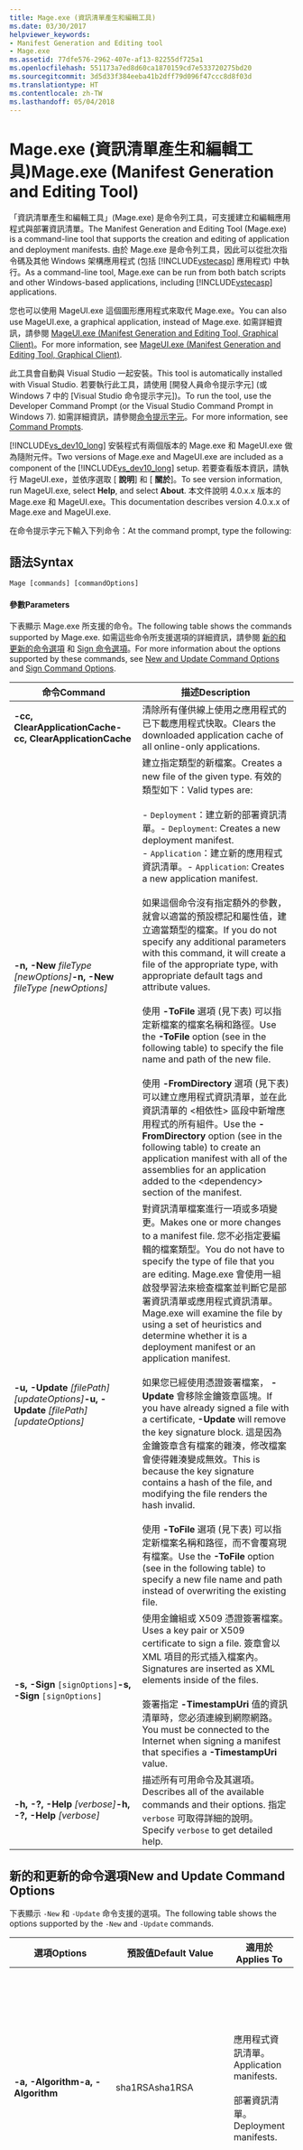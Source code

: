 ```yaml
---
title: Mage.exe (資訊清單產生和編輯工具)
ms.date: 03/30/2017
helpviewer_keywords:
- Manifest Generation and Editing tool
- Mage.exe
ms.assetid: 77dfe576-2962-407e-af13-82255df725a1
ms.openlocfilehash: 551173a7ed8d60ca1870159cd7e533720275bd20
ms.sourcegitcommit: 3d5d33f384eeba41b2dff79d096f47ccc8d8f03d
ms.translationtype: HT
ms.contentlocale: zh-TW
ms.lasthandoff: 05/04/2018
---
```

# <a name="mageexe-manifest-generation-and-editing-tool"></a><span data-ttu-id="fb9fd-102">Mage.exe (資訊清單產生和編輯工具)</span><span class="sxs-lookup"><span data-stu-id="fb9fd-102">Mage.exe (Manifest Generation and Editing Tool)</span></span>
<span data-ttu-id="fb9fd-103">「資訊清單產生和編輯工具」(Mage.exe) 是命令列工具，可支援建立和編輯應用程式與部署資訊清單。</span><span class="sxs-lookup"><span data-stu-id="fb9fd-103">The Manifest Generation and Editing Tool (Mage.exe) is a command-line tool that supports the creation and editing of application and deployment manifests.</span></span> <span data-ttu-id="fb9fd-104">由於 Mage.exe 是命令列工具，因此可以從批次指令碼及其他 Windows 架構應用程式 (包括 [!INCLUDE[vstecasp](../../../includes/vstecasp-md.md)] 應用程式) 中執行。</span><span class="sxs-lookup"><span data-stu-id="fb9fd-104">As a command-line tool, Mage.exe can be run from both batch scripts and other Windows-based applications, including [!INCLUDE[vstecasp](../../../includes/vstecasp-md.md)] applications.</span></span>  
  
 <span data-ttu-id="fb9fd-105">您也可以使用 MageUI.exe 這個圖形應用程式來取代 Mage.exe。</span><span class="sxs-lookup"><span data-stu-id="fb9fd-105">You can also use MageUI.exe, a graphical application, instead of Mage.exe.</span></span> <span data-ttu-id="fb9fd-106">如需詳細資訊，請參閱 [MageUI.exe (Manifest Generation and Editing Tool, Graphical Client)](../../../docs/framework/tools/mageui-exe-manifest-generation-and-editing-tool-graphical-client.md)。</span><span class="sxs-lookup"><span data-stu-id="fb9fd-106">For more information, see [MageUI.exe (Manifest Generation and Editing Tool, Graphical Client)](../../../docs/framework/tools/mageui-exe-manifest-generation-and-editing-tool-graphical-client.md).</span></span>  
  
 <span data-ttu-id="fb9fd-107">此工具會自動與 Visual Studio 一起安裝。</span><span class="sxs-lookup"><span data-stu-id="fb9fd-107">This tool is automatically installed with Visual Studio.</span></span> <span data-ttu-id="fb9fd-108">若要執行此工具，請使用 [開發人員命令提示字元] \(或 Windows 7 中的 [Visual Studio 命令提示字元])。</span><span class="sxs-lookup"><span data-stu-id="fb9fd-108">To run the tool, use the Developer Command Prompt (or the Visual Studio Command Prompt in Windows 7).</span></span> <span data-ttu-id="fb9fd-109">如需詳細資訊，請參閱[命令提示字元](../../../docs/framework/tools/developer-command-prompt-for-vs.md)。</span><span class="sxs-lookup"><span data-stu-id="fb9fd-109">For more information, see [Command Prompts](../../../docs/framework/tools/developer-command-prompt-for-vs.md).</span></span>  
  
 <span data-ttu-id="fb9fd-110">[!INCLUDE[vs_dev10_long](../../../includes/vs-dev10-long-md.md)] 安裝程式有兩個版本的 Mage.exe 和 MageUI.exe 做為隨附元件。</span><span class="sxs-lookup"><span data-stu-id="fb9fd-110">Two versions of Mage.exe and MageUI.exe are included as a component of the [!INCLUDE[vs_dev10_long](../../../includes/vs-dev10-long-md.md)] setup.</span></span> <span data-ttu-id="fb9fd-111">若要查看版本資訊，請執行 MageUI.exe，並依序選取 [ **說明**] 和 [ **關於**]。</span><span class="sxs-lookup"><span data-stu-id="fb9fd-111">To see version information, run MageUI.exe, select **Help**, and select **About**.</span></span> <span data-ttu-id="fb9fd-112">本文件說明 4.0.x.x 版本的 Mage.exe 和 MageUI.exe。</span><span class="sxs-lookup"><span data-stu-id="fb9fd-112">This documentation describes version 4.0.x.x of Mage.exe and MageUI.exe.</span></span>  
  
 <span data-ttu-id="fb9fd-113">在命令提示字元下輸入下列命令：</span><span class="sxs-lookup"><span data-stu-id="fb9fd-113">At the command prompt, type the following:</span></span>  
  
## <a name="syntax"></a><span data-ttu-id="fb9fd-114">語法</span><span class="sxs-lookup"><span data-stu-id="fb9fd-114">Syntax</span></span>  
  
```  
Mage [commands] [commandOptions]  
```  
  
#### <a name="parameters"></a><span data-ttu-id="fb9fd-115">參數</span><span class="sxs-lookup"><span data-stu-id="fb9fd-115">Parameters</span></span>  
 <span data-ttu-id="fb9fd-116">下表顯示 Mage.exe 所支援的命令。</span><span class="sxs-lookup"><span data-stu-id="fb9fd-116">The following table shows the commands supported by Mage.exe.</span></span> <span data-ttu-id="fb9fd-117">如需這些命令所支援選項的詳細資訊，請參閱 [新的和更新的命令選項](#NewUpdate) 和 [Sign 命令選項](#Sign)。</span><span class="sxs-lookup"><span data-stu-id="fb9fd-117">For more information about the options supported by these commands, see [New and Update Command Options](#NewUpdate) and [Sign Command Options](#Sign).</span></span>  
  
|<span data-ttu-id="fb9fd-118">命令</span><span class="sxs-lookup"><span data-stu-id="fb9fd-118">Command</span></span>|<span data-ttu-id="fb9fd-119">描述</span><span class="sxs-lookup"><span data-stu-id="fb9fd-119">Description</span></span>|  
|-------------|-----------------|  
|<span data-ttu-id="fb9fd-120">**-cc, ClearApplicationCache**</span><span class="sxs-lookup"><span data-stu-id="fb9fd-120">**-cc, ClearApplicationCache**</span></span>|<span data-ttu-id="fb9fd-121">清除所有僅供線上使用之應用程式的已下載應用程式快取。</span><span class="sxs-lookup"><span data-stu-id="fb9fd-121">Clears the downloaded application cache of all online-only applications.</span></span>|  
|<span data-ttu-id="fb9fd-122">**-n, -New** *fileType [newOptions]*</span><span class="sxs-lookup"><span data-stu-id="fb9fd-122">**-n, -New** *fileType [newOptions]*</span></span>|<span data-ttu-id="fb9fd-123">建立指定類型的新檔案。</span><span class="sxs-lookup"><span data-stu-id="fb9fd-123">Creates a new file of the given type.</span></span> <span data-ttu-id="fb9fd-124">有效的類型如下：</span><span class="sxs-lookup"><span data-stu-id="fb9fd-124">Valid types are:</span></span><br /><br /> <span data-ttu-id="fb9fd-125">-   `Deployment`：建立新的部署資訊清單。</span><span class="sxs-lookup"><span data-stu-id="fb9fd-125">-   `Deployment`: Creates a new deployment manifest.</span></span><br /><span data-ttu-id="fb9fd-126">-   `Application`：建立新的應用程式資訊清單。</span><span class="sxs-lookup"><span data-stu-id="fb9fd-126">-   `Application`: Creates a new application manifest.</span></span><br /><br /> <span data-ttu-id="fb9fd-127">如果這個命令沒有指定額外的參數，就會以適當的預設標記和屬性值，建立適當類型的檔案。</span><span class="sxs-lookup"><span data-stu-id="fb9fd-127">If you do not specify any additional parameters with this command, it will create a file of the appropriate type, with appropriate default tags and attribute values.</span></span><br /><br /> <span data-ttu-id="fb9fd-128">使用 **-ToFile** 選項 (見下表) 可以指定新檔案的檔案名稱和路徑。</span><span class="sxs-lookup"><span data-stu-id="fb9fd-128">Use the **-ToFile** option (see in the following table) to specify the file name and path of the new file.</span></span><br /><br /> <span data-ttu-id="fb9fd-129">使用 **-FromDirectory** 選項 (見下表) 可以建立應用程式資訊清單，並在此資訊清單的 \<相依性> 區段中新增應用程式的所有組件。</span><span class="sxs-lookup"><span data-stu-id="fb9fd-129">Use the **-FromDirectory** option (see in the following table) to create an application manifest with all of the assemblies for an application added to the \<dependency> section of the manifest.</span></span>|  
|<span data-ttu-id="fb9fd-130">**-u, -Update** *[filePath] [updateOptions]*</span><span class="sxs-lookup"><span data-stu-id="fb9fd-130">**-u, -Update** *[filePath] [updateOptions]*</span></span>|<span data-ttu-id="fb9fd-131">對資訊清單檔案進行一項或多項變更。</span><span class="sxs-lookup"><span data-stu-id="fb9fd-131">Makes one or more changes to a manifest file.</span></span> <span data-ttu-id="fb9fd-132">您不必指定要編輯的檔案類型。</span><span class="sxs-lookup"><span data-stu-id="fb9fd-132">You do not have to specify the type of file that you are editing.</span></span> <span data-ttu-id="fb9fd-133">Mage.exe 會使用一組啟發學習法來檢查檔案並判斷它是部署資訊清單或應用程式資訊清單。</span><span class="sxs-lookup"><span data-stu-id="fb9fd-133">Mage.exe will examine the file by using a set of heuristics and determine whether it is a deployment manifest or an application manifest.</span></span><br /><br /> <span data-ttu-id="fb9fd-134">如果您已經使用憑證簽署檔案， **-Update** 會移除金鑰簽章區塊。</span><span class="sxs-lookup"><span data-stu-id="fb9fd-134">If you have already signed a file with a certificate, **-Update** will remove the key signature block.</span></span> <span data-ttu-id="fb9fd-135">這是因為金鑰簽章含有檔案的雜湊，修改檔案會使得雜湊變成無效。</span><span class="sxs-lookup"><span data-stu-id="fb9fd-135">This is because the key signature contains a hash of the file, and modifying the file renders the hash invalid.</span></span><br /><br /> <span data-ttu-id="fb9fd-136">使用 **-ToFile** 選項 (見下表) 可以指定新檔案名稱和路徑，而不會覆寫現有檔案。</span><span class="sxs-lookup"><span data-stu-id="fb9fd-136">Use the **-ToFile** option (see in the following table) to specify a new file name and path instead of overwriting the existing file.</span></span>|  
|<span data-ttu-id="fb9fd-137">**-s, -Sign** `[signOptions]`</span><span class="sxs-lookup"><span data-stu-id="fb9fd-137">**-s, -Sign** `[signOptions]`</span></span>|<span data-ttu-id="fb9fd-138">使用金鑰組或 X509 憑證簽署檔案。</span><span class="sxs-lookup"><span data-stu-id="fb9fd-138">Uses a key pair or X509 certificate to sign a file.</span></span> <span data-ttu-id="fb9fd-139">簽章會以 XML 項目的形式插入檔案內。</span><span class="sxs-lookup"><span data-stu-id="fb9fd-139">Signatures are inserted as XML elements inside of the files.</span></span><br /><br /> <span data-ttu-id="fb9fd-140">簽署指定 **-TimestampUri** 值的資訊清單時，您必須連線到網際網路。</span><span class="sxs-lookup"><span data-stu-id="fb9fd-140">You must be connected to the Internet when signing a manifest that specifies a **-TimestampUri** value.</span></span>|  
|<span data-ttu-id="fb9fd-141">**-h, -?, -Help** *[verbose]*</span><span class="sxs-lookup"><span data-stu-id="fb9fd-141">**-h, -?, -Help** *[verbose]*</span></span>|<span data-ttu-id="fb9fd-142">描述所有可用命令及其選項。</span><span class="sxs-lookup"><span data-stu-id="fb9fd-142">Describes all of the available commands and their options.</span></span> <span data-ttu-id="fb9fd-143">指定 `verbose` 可取得詳細的說明。</span><span class="sxs-lookup"><span data-stu-id="fb9fd-143">Specify `verbose` to get detailed help.</span></span>|  
  
<a name="NewUpdate"></a>   
## <a name="new-and-update-command-options"></a><span data-ttu-id="fb9fd-144">新的和更新的命令選項</span><span class="sxs-lookup"><span data-stu-id="fb9fd-144">New and Update Command Options</span></span>  
 <span data-ttu-id="fb9fd-145">下表顯示 `-New` 和 `-Update` 命令支援的選項。</span><span class="sxs-lookup"><span data-stu-id="fb9fd-145">The following table shows the options supported by the `-New` and `-Update` commands.</span></span>  
  
|<span data-ttu-id="fb9fd-146">選項</span><span class="sxs-lookup"><span data-stu-id="fb9fd-146">Options</span></span>|<span data-ttu-id="fb9fd-147">預設值</span><span class="sxs-lookup"><span data-stu-id="fb9fd-147">Default Value</span></span>|<span data-ttu-id="fb9fd-148">適用於</span><span class="sxs-lookup"><span data-stu-id="fb9fd-148">Applies To</span></span>|<span data-ttu-id="fb9fd-149">描述</span><span class="sxs-lookup"><span data-stu-id="fb9fd-149">Description</span></span>|  
|-------------|-------------------|----------------|-----------------|  
|<span data-ttu-id="fb9fd-150">**-a, -Algorithm**</span><span class="sxs-lookup"><span data-stu-id="fb9fd-150">**-a, -Algorithm**</span></span>|<span data-ttu-id="fb9fd-151">sha1RSA</span><span class="sxs-lookup"><span data-stu-id="fb9fd-151">sha1RSA</span></span>|<span data-ttu-id="fb9fd-152">應用程式資訊清單。</span><span class="sxs-lookup"><span data-stu-id="fb9fd-152">Application manifests.</span></span><br /><br /> <span data-ttu-id="fb9fd-153">部署資訊清單。</span><span class="sxs-lookup"><span data-stu-id="fb9fd-153">Deployment manifests.</span></span>|<span data-ttu-id="fb9fd-154">指定產生相依性摘要的演算法。</span><span class="sxs-lookup"><span data-stu-id="fb9fd-154">Specifies the algorithm to generate dependency digests with.</span></span> <span data-ttu-id="fb9fd-155">值必須是 "sha256RSA" 或 "sha1RSA"。</span><span class="sxs-lookup"><span data-stu-id="fb9fd-155">Value must be "sha256RSA" or "sha1RSA.</span></span><br /><br /> <span data-ttu-id="fb9fd-156">搭配 "-Update" 選項一起使用。</span><span class="sxs-lookup"><span data-stu-id="fb9fd-156">Use with the "-Update" option.</span></span> <span data-ttu-id="fb9fd-157">這個選項在使用 "-Sign" 選項時會被忽略。</span><span class="sxs-lookup"><span data-stu-id="fb9fd-157">This option is ignored when using the "-Sign" option</span></span>|  
|<span data-ttu-id="fb9fd-158">**-appc, -AppCodeBase** `manifestReference`</span><span class="sxs-lookup"><span data-stu-id="fb9fd-158">**-appc, -AppCodeBase** `manifestReference`</span></span>||<span data-ttu-id="fb9fd-159">部署資訊清單。</span><span class="sxs-lookup"><span data-stu-id="fb9fd-159">Deployment manifests.</span></span>|<span data-ttu-id="fb9fd-160">插入應用程式資訊清單檔案的 URL 或檔案路徑參考。</span><span class="sxs-lookup"><span data-stu-id="fb9fd-160">Inserts a URL or file path reference to the application manifest file.</span></span> <span data-ttu-id="fb9fd-161">這個值必須是應用程式資訊清單的完整路徑。</span><span class="sxs-lookup"><span data-stu-id="fb9fd-161">This value must be the full path to the application manifest.</span></span>|  
|<span data-ttu-id="fb9fd-162">**-appm, -AppManifest** `manifestPath`</span><span class="sxs-lookup"><span data-stu-id="fb9fd-162">**-appm, -AppManifest** `manifestPath`</span></span>||<span data-ttu-id="fb9fd-163">部署資訊清單。</span><span class="sxs-lookup"><span data-stu-id="fb9fd-163">Deployment manifests.</span></span>|<span data-ttu-id="fb9fd-164">將部署的應用程式資訊清單參考插入其部署資訊清單中。</span><span class="sxs-lookup"><span data-stu-id="fb9fd-164">Inserts a reference to a deployment's application manifest into its deployment manifest.</span></span><br /><br /> <span data-ttu-id="fb9fd-165">`manifestPath` 所表示的檔案必須存在，否則 Mage.exe 會發出錯誤訊息。</span><span class="sxs-lookup"><span data-stu-id="fb9fd-165">The file indicated by `manifestPath` must exist, or Mage.exe will issue an error.</span></span> <span data-ttu-id="fb9fd-166">如果 `manifestPath` 所參考的檔案不是應用程式資訊清單，Mage.exe 會發出錯誤訊息。</span><span class="sxs-lookup"><span data-stu-id="fb9fd-166">If the file referenced by `manifestPath` is not an application manifest, Mage.exe will issue an error.</span></span>|  
|<span data-ttu-id="fb9fd-167">**-cf, -CertFile** `filePath`</span><span class="sxs-lookup"><span data-stu-id="fb9fd-167">**-cf, -CertFile** `filePath`</span></span>||<span data-ttu-id="fb9fd-168">所有檔案類型。</span><span class="sxs-lookup"><span data-stu-id="fb9fd-168">All file types.</span></span>|<span data-ttu-id="fb9fd-169">指定為資訊清單簽署之 X509 數位憑證的位置。</span><span class="sxs-lookup"><span data-stu-id="fb9fd-169">Specifies the location of an X509 digital certificate for signing a manifest.</span></span> <span data-ttu-id="fb9fd-170">如果憑證需要密碼，這個選項就可以與 **-Password** 選項搭配使用。</span><span class="sxs-lookup"><span data-stu-id="fb9fd-170">This option can be used in conjunction with the **-Password** option, if the certificate requires a password.</span></span>|  
|<span data-ttu-id="fb9fd-171">**-ch, -CertHash** `hashSignature`</span><span class="sxs-lookup"><span data-stu-id="fb9fd-171">**-ch, -CertHash** `hashSignature`</span></span>||<span data-ttu-id="fb9fd-172">所有檔案類型。</span><span class="sxs-lookup"><span data-stu-id="fb9fd-172">All file types.</span></span>|<span data-ttu-id="fb9fd-173">數位憑證的雜湊儲存在用戶端電腦的個人憑證存放區內。</span><span class="sxs-lookup"><span data-stu-id="fb9fd-173">The hash of a digital certificate stored in the personal certificate store of the client computer.</span></span> <span data-ttu-id="fb9fd-174">它對應到數位憑證的指模字串，此字串可以從 Windows 憑證主控台檢視。</span><span class="sxs-lookup"><span data-stu-id="fb9fd-174">This corresponds to the Thumbprint string of a digital certificate viewed in the Windows Certificates Console.</span></span><br /><br /> <span data-ttu-id="fb9fd-175">`hashSignature` 大小寫都可，提供的格式可以是單一字串，或是將整個指模以引號括起來 (指模中每八個位元組以空格隔開)。</span><span class="sxs-lookup"><span data-stu-id="fb9fd-175">`hashSignature` can be either uppercase or lowercase, and can be supplied either as a single string, or with each octet of the Thumbprint separated by spaces and the entire Thumbprint enclosed in quotation marks.</span></span>|  
|<span data-ttu-id="fb9fd-176">**-fd, -FromDirectory** `directoryPath`</span><span class="sxs-lookup"><span data-stu-id="fb9fd-176">**-fd, -FromDirectory** `directoryPath`</span></span>||<span data-ttu-id="fb9fd-177">應用程式資訊清單。</span><span class="sxs-lookup"><span data-stu-id="fb9fd-177">Application manifests.</span></span>|<span data-ttu-id="fb9fd-178">將 `directoryPath`中找到的所有組件和檔案的描述，填入應用程式資訊清單中，包括所有的子目錄，其中 `directoryPath` 是您想部署應用程式所在的目錄。</span><span class="sxs-lookup"><span data-stu-id="fb9fd-178">Populates the application manifest with descriptions of all assemblies and files found in `directoryPath`, including all subdirectories, where `directoryPath` is the directory that contains the application that you want to deploy.</span></span> <span data-ttu-id="fb9fd-179">Mage.exe 會判斷目錄中的每個檔案是組件或靜態檔。</span><span class="sxs-lookup"><span data-stu-id="fb9fd-179">For each file in the directory, Mage.exe decides whether the file is an assembly or a static file.</span></span> <span data-ttu-id="fb9fd-180">如果是組件，它會在應用程式中加入 `<dependency>` 標記和 `installFrom` 屬性，以及這個組件的名稱、程式碼基底和版本。</span><span class="sxs-lookup"><span data-stu-id="fb9fd-180">If it is an assembly, it adds a `<dependency>` tag and `installFrom` attribute to the application with the assembly's name, code base, and version.</span></span> <span data-ttu-id="fb9fd-181">如果是靜態檔案，它會加入 `<file>` 標記。</span><span class="sxs-lookup"><span data-stu-id="fb9fd-181">If it is a static file, it adds a `<file>` tag.</span></span> <span data-ttu-id="fb9fd-182">Mage.exe 也會使用一組簡單的啟發學習法來偵測應用程式的主要可執行檔，並在資訊清單中將它標示為 ClickOnce 應用程式的進入點。</span><span class="sxs-lookup"><span data-stu-id="fb9fd-182">Mage.exe will also use a simple set of heuristics to detect the main executable for the application, and will mark it as the ClickOnce application's entry point in the manifest.</span></span><br /><br /> <span data-ttu-id="fb9fd-183">Mage.exe 不會自動將檔案標示為「資料」檔。</span><span class="sxs-lookup"><span data-stu-id="fb9fd-183">Mage.exe will never automatically mark a file as a "data" file.</span></span> <span data-ttu-id="fb9fd-184">您必須手動標示。</span><span class="sxs-lookup"><span data-stu-id="fb9fd-184">You must do this manually.</span></span> <span data-ttu-id="fb9fd-185">如需詳細資訊，請參閱 [How to: Include a Data File in a ClickOnce Application](/visualstudio/deployment/how-to-include-a-data-file-in-a-clickonce-application)。</span><span class="sxs-lookup"><span data-stu-id="fb9fd-185">For more information, see [How to: Include a Data File in a ClickOnce Application](/visualstudio/deployment/how-to-include-a-data-file-in-a-clickonce-application).</span></span><br /><br /> <span data-ttu-id="fb9fd-186">Mage.exe 也會依據每個檔案的大小來產生雜湊。</span><span class="sxs-lookup"><span data-stu-id="fb9fd-186">Mage.exe also generates a hash for each file based on its size.</span></span> <span data-ttu-id="fb9fd-187">ClickOnce 使用這些雜湊來確保自從建立資訊清單後，沒有遭他人修改過這個部署的檔案。</span><span class="sxs-lookup"><span data-stu-id="fb9fd-187">ClickOnce uses these hashes to ensure that no one has tampered with the deployment's files since the manifest was created.</span></span> <span data-ttu-id="fb9fd-188">如果部署中的任何檔案有所變更，您可以搭配使用 **-Update** 命令和 **-FromDirectory** 選項來執行 Mage.exe，以更新所有參考檔案的雜湊和組件版本。</span><span class="sxs-lookup"><span data-stu-id="fb9fd-188">If any of the files in your deployment change, you can run Mage.exe with the **-Update** command and the **-FromDirectory** option, and it will update the hashes and assembly versions of all referenced files.</span></span><br /><br /> <span data-ttu-id="fb9fd-189">**-FromDirectory** 會包含 `directoryPath`內所有子目錄的全部檔案。</span><span class="sxs-lookup"><span data-stu-id="fb9fd-189">**-FromDirectory** will include all files in all subdirectories found within `directoryPath`.</span></span><br /><br /> <span data-ttu-id="fb9fd-190">如果您搭配 **-FromDirectory** 使用 **-Update** 命令，Mage.exe 會從應用程式資訊清單中移除已不在目錄中的檔案。</span><span class="sxs-lookup"><span data-stu-id="fb9fd-190">If you use **-FromDirectory** with the **-Update** command, Mage.exe will remove any files in the application manifest that no longer exist in the directory.</span></span>|  
|<span data-ttu-id="fb9fd-191">**-if, -IconFile**  `filePath`</span><span class="sxs-lookup"><span data-stu-id="fb9fd-191">**-if, -IconFile**  `filePath`</span></span>||<span data-ttu-id="fb9fd-192">應用程式資訊清單。</span><span class="sxs-lookup"><span data-stu-id="fb9fd-192">Application manifests.</span></span>|<span data-ttu-id="fb9fd-193">指定 .ICO 圖示檔的完整路徑。</span><span class="sxs-lookup"><span data-stu-id="fb9fd-193">Specifies the full path to an .ICO icon file.</span></span> <span data-ttu-id="fb9fd-194">這個圖示會出現在 [開始] 功能表中您的應用程式名稱旁，以及 [新增或移除程式] 項目中。</span><span class="sxs-lookup"><span data-stu-id="fb9fd-194">This icon appears beside your application name in the start menu, and in its Add-or-Remove Programs entry.</span></span> <span data-ttu-id="fb9fd-195">如果沒有提供圖示，就會使用預設圖示。</span><span class="sxs-lookup"><span data-stu-id="fb9fd-195">If no icon is provided, a default icon is used.</span></span>|  
|<span data-ttu-id="fb9fd-196">**-ip, -IncludeProviderURL**  `url`</span><span class="sxs-lookup"><span data-stu-id="fb9fd-196">**-ip, -IncludeProviderURL**  `url`</span></span>|<span data-ttu-id="fb9fd-197">true</span><span class="sxs-lookup"><span data-stu-id="fb9fd-197">true</span></span>|<span data-ttu-id="fb9fd-198">部署資訊清單。</span><span class="sxs-lookup"><span data-stu-id="fb9fd-198">Deployment manifests.</span></span>|<span data-ttu-id="fb9fd-199">指出部署資訊清單是否包括由 **-ProviderURL**設定的更新位置值。</span><span class="sxs-lookup"><span data-stu-id="fb9fd-199">Indicates whether the deployment manifest includes the update location value set by **-ProviderURL**.</span></span>|  
|<span data-ttu-id="fb9fd-200">**-i, -Install** `willInstall`</span><span class="sxs-lookup"><span data-stu-id="fb9fd-200">**-i, -Install** `willInstall`</span></span>|<span data-ttu-id="fb9fd-201">true</span><span class="sxs-lookup"><span data-stu-id="fb9fd-201">true</span></span>|<span data-ttu-id="fb9fd-202">部署資訊清單。</span><span class="sxs-lookup"><span data-stu-id="fb9fd-202">Deployment manifests.</span></span>|<span data-ttu-id="fb9fd-203">指出 ClickOnce 應用程式是否要安裝到本機電腦上，或者它是否要從 Web 執行安裝。</span><span class="sxs-lookup"><span data-stu-id="fb9fd-203">Indicates whether or not the ClickOnce application should install onto the local computer, or whether it should run from the Web.</span></span> <span data-ttu-id="fb9fd-204">應用程式在安裝後會出現在 Windows [ **開始** ] 功能表中。</span><span class="sxs-lookup"><span data-stu-id="fb9fd-204">Installing an application gives that application a presence in the Windows **Start** menu.</span></span> <span data-ttu-id="fb9fd-205">有效值為 "true" (或 "t") 和 "false" (或 "f")。</span><span class="sxs-lookup"><span data-stu-id="fb9fd-205">Valid values are "true" or "t", and "false" or "f".</span></span><br /><br /> <span data-ttu-id="fb9fd-206">如果您指定 **-MinVersion** 選項，但使用者擁有的版本低於所安裝的 **-MinVersion** ，這時會強制應用程式進行安裝，不管您傳遞至 **-Install**的值為何。</span><span class="sxs-lookup"><span data-stu-id="fb9fd-206">If you specify the **-MinVersion** option, and a user has a version less than **-MinVersion** installed, it will force the application to install, regardless of the value that you pass to **-Install**.</span></span><br /><br /> <span data-ttu-id="fb9fd-207">這個選項無法與 **-BrowserHosted** 選項搭配使用。</span><span class="sxs-lookup"><span data-stu-id="fb9fd-207">This option cannot be used with the **-BrowserHosted** option.</span></span> <span data-ttu-id="fb9fd-208">嘗試在相同的資訊清單同時指定這兩個選項會導致錯誤。</span><span class="sxs-lookup"><span data-stu-id="fb9fd-208">Attempting to specify both for the same manifest will result in an error.</span></span>|  
|<span data-ttu-id="fb9fd-209">**-mv, -MinVersion**  `[version]`</span><span class="sxs-lookup"><span data-stu-id="fb9fd-209">**-mv, -MinVersion**  `[version]`</span></span>|<span data-ttu-id="fb9fd-210">列於 ClickOnce 部署資訊清單中，由 **-Version** 旗標指定的版本。</span><span class="sxs-lookup"><span data-stu-id="fb9fd-210">The version listed in the ClickOnce deployment manifest as specified by the **-Version** flag.</span></span>|<span data-ttu-id="fb9fd-211">部署資訊清單。</span><span class="sxs-lookup"><span data-stu-id="fb9fd-211">Deployment manifests.</span></span>|<span data-ttu-id="fb9fd-212">使用者可以執行的應用程式最小版本。</span><span class="sxs-lookup"><span data-stu-id="fb9fd-212">The minimum version of this application a user can run.</span></span> <span data-ttu-id="fb9fd-213">這個旗標可讓應用程式的具名版本成為必要的更新項目。</span><span class="sxs-lookup"><span data-stu-id="fb9fd-213">This flag makes the named version of your application a required update.</span></span> <span data-ttu-id="fb9fd-214">如果您發行的產品版本具有重大變更的更新或嚴重的安全性問題，即可使用這個旗標，指定必須安裝這個更新項目，且使用者不可再繼續執行舊版。</span><span class="sxs-lookup"><span data-stu-id="fb9fd-214">If you release a version of your product with an update to a breaking change or a critical security flaw, you can use this flag to specify that this update must be installed, and that the user cannot continue to run earlier versions.</span></span><br /><br /> <span data-ttu-id="fb9fd-215">`version` 的語意與 **-Version** 旗標的引數相同。</span><span class="sxs-lookup"><span data-stu-id="fb9fd-215">`version` has the same semantics as the argument to the **-Version** flag.</span></span>|  
|<span data-ttu-id="fb9fd-216">**-n, -Name** `nameString`</span><span class="sxs-lookup"><span data-stu-id="fb9fd-216">**-n, -Name** `nameString`</span></span>|<span data-ttu-id="fb9fd-217">部署</span><span class="sxs-lookup"><span data-stu-id="fb9fd-217">Deploy</span></span>|<span data-ttu-id="fb9fd-218">所有檔案類型。</span><span class="sxs-lookup"><span data-stu-id="fb9fd-218">All file types.</span></span>|<span data-ttu-id="fb9fd-219">用來識別應用程式的名稱。</span><span class="sxs-lookup"><span data-stu-id="fb9fd-219">The name that is used to identify the application.</span></span> <span data-ttu-id="fb9fd-220">ClickOnce 會使用這個名稱來識別 [開始] 功能表 (如果應用程式是設定為自行安裝) 和 [使用權限提高] 對話方塊中的應用程式。</span><span class="sxs-lookup"><span data-stu-id="fb9fd-220">ClickOnce will use this name to identify the application in the **Start** menu (if the application is configured to install itself) and in Permission Elevation dialog boxes.</span></span> <span data-ttu-id="fb9fd-221">**注意：** 如果您要更新現有的資訊清單，但未使用此選項來指定發行者名稱，Mage.exe 會更新含電腦上定義之組織名稱的資訊清單。</span><span class="sxs-lookup"><span data-stu-id="fb9fd-221">**Note:**  If you are updating an existing manifest and you do not specify a publisher name with this option, Mage.exe updates the manifest with the organization name defined on the computer.</span></span> <span data-ttu-id="fb9fd-222">若要使用不同的名稱，請務必使用這個選項，並指定所需的發行者名稱。</span><span class="sxs-lookup"><span data-stu-id="fb9fd-222">To use a different name, make sure to use this option and specify the desired publisher name.</span></span>|  
|<span data-ttu-id="fb9fd-223">**-pwd, -Password** `passwd`</span><span class="sxs-lookup"><span data-stu-id="fb9fd-223">**-pwd, -Password** `passwd`</span></span>||<span data-ttu-id="fb9fd-224">所有檔案類型。</span><span class="sxs-lookup"><span data-stu-id="fb9fd-224">All file types.</span></span>|<span data-ttu-id="fb9fd-225">以數位憑證替資訊清單簽章時所使用的密碼。</span><span class="sxs-lookup"><span data-stu-id="fb9fd-225">The password that is used for signing a manifest with a digital certificate.</span></span> <span data-ttu-id="fb9fd-226">必須與 **-CertFile** 選項搭配使用。</span><span class="sxs-lookup"><span data-stu-id="fb9fd-226">Must be used in conjunction with the **-CertFile** option.</span></span>|  
|<span data-ttu-id="fb9fd-227">**-p, Processor** `processorValue`</span><span class="sxs-lookup"><span data-stu-id="fb9fd-227">**-p, Processor** `processorValue`</span></span>|<span data-ttu-id="fb9fd-228">Msil</span><span class="sxs-lookup"><span data-stu-id="fb9fd-228">Msil</span></span>|<span data-ttu-id="fb9fd-229">應用程式資訊清單。</span><span class="sxs-lookup"><span data-stu-id="fb9fd-229">Application manifests.</span></span><br /><br /> <span data-ttu-id="fb9fd-230">部署資訊清單。</span><span class="sxs-lookup"><span data-stu-id="fb9fd-230">Deployment manifests.</span></span>|<span data-ttu-id="fb9fd-231">這項散發所要執行的微處理器架構。</span><span class="sxs-lookup"><span data-stu-id="fb9fd-231">The microprocessor architecture on which this distribution will run.</span></span> <span data-ttu-id="fb9fd-232">如果您正準備進行一或數個安裝，且其組件已針對特定微處理器先行編譯過，則需要這個值。</span><span class="sxs-lookup"><span data-stu-id="fb9fd-232">This value is required if you are preparing one or more installations whose assemblies have been precompiled for a specific microprocessor.</span></span> <span data-ttu-id="fb9fd-233">有效值包括 `msil`、 `x86`、 `ia64`和 `amd64`。</span><span class="sxs-lookup"><span data-stu-id="fb9fd-233">Valid values include `msil`, `x86`, `ia64`, and `amd64`.</span></span> <span data-ttu-id="fb9fd-234">`msil` 為 Microsoft 中繼語言，這表示您的所有組件都與平台無關，而且當您的應用程式首次執行時，通用語言執行平台 (CLR) 會對它們進行 Just-In-Time 編譯。</span><span class="sxs-lookup"><span data-stu-id="fb9fd-234">`msil` is Microsoft intermediate language, which means all of your assemblies are platform-independent, and the common language runtime (CLR) will just-in-time compile them when your application is first run.</span></span>|  
|<span data-ttu-id="fb9fd-235">**-pu,** **-ProviderURL** `url`</span><span class="sxs-lookup"><span data-stu-id="fb9fd-235">**-pu,** **-ProviderURL** `url`</span></span>||<span data-ttu-id="fb9fd-236">部署資訊清單。</span><span class="sxs-lookup"><span data-stu-id="fb9fd-236">Deployment manifests.</span></span>|<span data-ttu-id="fb9fd-237">指定 URL，讓 ClickOnce 從該處檢查是否有應用程式更新。</span><span class="sxs-lookup"><span data-stu-id="fb9fd-237">Specifies the URL which ClickOnce will examine for application updates.</span></span>|  
|<span data-ttu-id="fb9fd-238">**-pub, -Publisher** `publisherName`</span><span class="sxs-lookup"><span data-stu-id="fb9fd-238">**-pub, -Publisher** `publisherName`</span></span>||<span data-ttu-id="fb9fd-239">應用程式資訊清單。</span><span class="sxs-lookup"><span data-stu-id="fb9fd-239">Application manifests.</span></span><br /><br /> <span data-ttu-id="fb9fd-240">部署資訊清單。</span><span class="sxs-lookup"><span data-stu-id="fb9fd-240">Deployment manifests.</span></span>|<span data-ttu-id="fb9fd-241">將發行者名稱加入到部署或應用程式資訊清單的描述項目。</span><span class="sxs-lookup"><span data-stu-id="fb9fd-241">Adds the publisher name to the description element of either the deployment or application manifest.</span></span> <span data-ttu-id="fb9fd-242">使用在應用程式資訊清單上時，也必須使用值 "true" 或 "t" 指定 **-UseManifestForTrust** ，否則此參數會引發錯誤。</span><span class="sxs-lookup"><span data-stu-id="fb9fd-242">When used on an application manifest, **-UseManifestForTrust** must also be specified with a value of "true" or "t"; otherwise, this parameter will raise an error.</span></span>|  
|<span data-ttu-id="fb9fd-243">**-s, -SupportURL**  `url`</span><span class="sxs-lookup"><span data-stu-id="fb9fd-243">**-s, -SupportURL**  `url`</span></span>||<span data-ttu-id="fb9fd-244">應用程式資訊清單。</span><span class="sxs-lookup"><span data-stu-id="fb9fd-244">Application manifests.</span></span><br /><br /> <span data-ttu-id="fb9fd-245">部署資訊清單。</span><span class="sxs-lookup"><span data-stu-id="fb9fd-245">Deployment manifests.</span></span>|<span data-ttu-id="fb9fd-246">指定出現在 [新增或移除程式] 中的 ClickOnce 應用程式連結。</span><span class="sxs-lookup"><span data-stu-id="fb9fd-246">Specifies the link that appears in Add or Remove Programs for the ClickOnce application.</span></span>|  
|<span data-ttu-id="fb9fd-247">**-ti, -TimestampUri** `uri`</span><span class="sxs-lookup"><span data-stu-id="fb9fd-247">**-ti, -TimestampUri** `uri`</span></span>||<span data-ttu-id="fb9fd-248">應用程式資訊清單。</span><span class="sxs-lookup"><span data-stu-id="fb9fd-248">Application manifests.</span></span><br /><br /> <span data-ttu-id="fb9fd-249">部署資訊清單。</span><span class="sxs-lookup"><span data-stu-id="fb9fd-249">Deployment manifests.</span></span>|<span data-ttu-id="fb9fd-250">數位時間戳記服務的 URL。</span><span class="sxs-lookup"><span data-stu-id="fb9fd-250">The URL of a digital timestamping service.</span></span> <span data-ttu-id="fb9fd-251">在資訊清單加上時間戳記之後，若數位憑證在您部署應用程式的下一個版本之前到期，就無須重新簽署資訊清單。</span><span class="sxs-lookup"><span data-stu-id="fb9fd-251">Timestamping the manifests prevents you from having to re-sign the manifests should your digital certificate expire before you deploy the next version of your application.</span></span> <span data-ttu-id="fb9fd-252">如需詳細資訊，請參閱 [Windows 根憑證程式成員](http://go.microsoft.com/fwlink/?LinkId=159000)。</span><span class="sxs-lookup"><span data-stu-id="fb9fd-252">For more information, see [Windows root certificate program members](http://go.microsoft.com/fwlink/?LinkId=159000).</span></span>|  
|<span data-ttu-id="fb9fd-253">**-t, -ToFile** `filePath`</span><span class="sxs-lookup"><span data-stu-id="fb9fd-253">**-t, -ToFile** `filePath`</span></span>|<span data-ttu-id="fb9fd-254">-   新增：</span><span class="sxs-lookup"><span data-stu-id="fb9fd-254">-   New:</span></span><br /><span data-ttu-id="fb9fd-255">-   部署：deploy.application</span><span class="sxs-lookup"><span data-stu-id="fb9fd-255">-   Deployment: deploy.application</span></span><br /><span data-ttu-id="fb9fd-256">-   應用程式：application.exe.manifest</span><span class="sxs-lookup"><span data-stu-id="fb9fd-256">-   Application: application.exe.manifest</span></span><br /><span data-ttu-id="fb9fd-257">-   更新：</span><span class="sxs-lookup"><span data-stu-id="fb9fd-257">-   Update:</span></span><br /><span data-ttu-id="fb9fd-258">-   輸入檔。</span><span class="sxs-lookup"><span data-stu-id="fb9fd-258">-   The input file.</span></span>|<span data-ttu-id="fb9fd-259">所有檔案類型。</span><span class="sxs-lookup"><span data-stu-id="fb9fd-259">All file types.</span></span>|<span data-ttu-id="fb9fd-260">指定已建立或已修改之檔案的輸出路徑。</span><span class="sxs-lookup"><span data-stu-id="fb9fd-260">Specifies the output path of the file that has been created or modified.</span></span><br /><br /> <span data-ttu-id="fb9fd-261">如果使用 **-New** 時未提供 **-ToFile**，就會將輸出寫入目前的工作目錄。</span><span class="sxs-lookup"><span data-stu-id="fb9fd-261">If **-ToFile** is not supplied when you use **-New**, the output is written to the current working directory.</span></span> <span data-ttu-id="fb9fd-262">如果使用 **-Update** 時未提供 **-ToFile**，Mage.exe 就會將檔案寫回輸入檔。</span><span class="sxs-lookup"><span data-stu-id="fb9fd-262">If **-ToFile** is not supplied when you use **-Update**, Mage.exe will write the file back to the input file.</span></span>|  
|<span data-ttu-id="fb9fd-263">**-tr, -TrustLevel** `level`</span><span class="sxs-lookup"><span data-stu-id="fb9fd-263">**-tr, -TrustLevel** `level`</span></span>|<span data-ttu-id="fb9fd-264">以應用程式 URL 所在區域為基礎。</span><span class="sxs-lookup"><span data-stu-id="fb9fd-264">Based on the zone in which the application URL resides.</span></span>|<span data-ttu-id="fb9fd-265">應用程式資訊清單。</span><span class="sxs-lookup"><span data-stu-id="fb9fd-265">Application manifests.</span></span>|<span data-ttu-id="fb9fd-266">要授與用戶端電腦上應用程式的信任層級。</span><span class="sxs-lookup"><span data-stu-id="fb9fd-266">The level of trust to grant the application on client computers.</span></span> <span data-ttu-id="fb9fd-267">可用的值包括 "Internet"、"Intranet" 和 "FullTrust"。</span><span class="sxs-lookup"><span data-stu-id="fb9fd-267">Values include "Internet", "Intranet", and "FullTrust".</span></span>|  
|<span data-ttu-id="fb9fd-268">**-um, -UseManifestForTrust** `willUseForTrust`</span><span class="sxs-lookup"><span data-stu-id="fb9fd-268">**-um, -UseManifestForTrust** `willUseForTrust`</span></span>|<span data-ttu-id="fb9fd-269">False</span><span class="sxs-lookup"><span data-stu-id="fb9fd-269">False</span></span>|<span data-ttu-id="fb9fd-270">應用程式資訊清單。</span><span class="sxs-lookup"><span data-stu-id="fb9fd-270">Application manifests.</span></span>|<span data-ttu-id="fb9fd-271">指定當應用程式在用戶端上執行時，是否會使用應用程式資訊清單的數位簽章進行信任決策。</span><span class="sxs-lookup"><span data-stu-id="fb9fd-271">Specifies whether the digital signature of the application manifest will be used for making trust decisions when the application runs on the client.</span></span> <span data-ttu-id="fb9fd-272">指定 "true" 或 "t" 表示信任決策會使用應用程式資訊清單。</span><span class="sxs-lookup"><span data-stu-id="fb9fd-272">Specifying "true" or "t" indicates that the application manifest will be used for trust decisions.</span></span> <span data-ttu-id="fb9fd-273">指定 "false" 或 "f" 則表示會使用部署資訊清單的簽章。</span><span class="sxs-lookup"><span data-stu-id="fb9fd-273">Specifying "false" or "f" indicates that the signature of the deployment manifest will be used.</span></span>|  
|<span data-ttu-id="fb9fd-274">**-v, -Version** `versionNumber`</span><span class="sxs-lookup"><span data-stu-id="fb9fd-274">**-v, -Version** `versionNumber`</span></span>|<span data-ttu-id="fb9fd-275">1.0.0.0</span><span class="sxs-lookup"><span data-stu-id="fb9fd-275">1.0.0.0</span></span>|<span data-ttu-id="fb9fd-276">應用程式資訊清單。</span><span class="sxs-lookup"><span data-stu-id="fb9fd-276">Application manifests.</span></span><br /><br /> <span data-ttu-id="fb9fd-277">部署資訊清單。</span><span class="sxs-lookup"><span data-stu-id="fb9fd-277">Deployment manifests.</span></span>|<span data-ttu-id="fb9fd-278">部署的版本。</span><span class="sxs-lookup"><span data-stu-id="fb9fd-278">The version of the deployment.</span></span> <span data-ttu-id="fb9fd-279">引數必須是格式為 "*N.N.N.N*" 的有效版本字串，其中 "*N*" 是不帶正負號的 32 位元整數。</span><span class="sxs-lookup"><span data-stu-id="fb9fd-279">The argument must be a valid version string of the format "*N.N.N.N*", where "*N*" is an unsigned 32-bit integer.</span></span>|  
|<span data-ttu-id="fb9fd-280">**-wpf, -WPFBrowserApp**  `isWPFApp`</span><span class="sxs-lookup"><span data-stu-id="fb9fd-280">**-wpf, -WPFBrowserApp**  `isWPFApp`</span></span>|<span data-ttu-id="fb9fd-281">False</span><span class="sxs-lookup"><span data-stu-id="fb9fd-281">false</span></span>|<span data-ttu-id="fb9fd-282">應用程式資訊清單。</span><span class="sxs-lookup"><span data-stu-id="fb9fd-282">Application manifests.</span></span><br /><br /> <span data-ttu-id="fb9fd-283">部署資訊清單。</span><span class="sxs-lookup"><span data-stu-id="fb9fd-283">Deployment manifests.</span></span>|<span data-ttu-id="fb9fd-284">只有在應用程式是裝載在 Internet Explorer 內的 Windows Presentation Foundation (WPF) 應用程式，且不是獨立的可執行檔時，才使用這個旗標。</span><span class="sxs-lookup"><span data-stu-id="fb9fd-284">Use this flag only if the application is a Windows Presentation Foundation (WPF) application that will be hosted inside of Internet Explorer, and is not a stand-alone executable.</span></span> <span data-ttu-id="fb9fd-285">有效值為 "true" (或 "t") 和 "false" (或 "f")。</span><span class="sxs-lookup"><span data-stu-id="fb9fd-285">Valid values are "true" or "t", and "false" or "f".</span></span><br /><br /> <span data-ttu-id="fb9fd-286">若為應用程式資訊清單，會在應用程式資訊清單的 `hostInBrowser` 項目底下插入 `entryPoint` 屬性。</span><span class="sxs-lookup"><span data-stu-id="fb9fd-286">For application manifests, inserts the `hostInBrowser` attribute under the `entryPoint` element of the application manifest.</span></span><br /><br /> <span data-ttu-id="fb9fd-287">若為部署資訊清單，會將 `install` 項目上的 `deployment` 屬性設為 false，並將部署資訊清單儲存成副檔名為 .xbap 的檔案。</span><span class="sxs-lookup"><span data-stu-id="fb9fd-287">For deployment manifests, sets the `install` attribute on the `deployment` element to false, and saves the deployment manifest with a .xbap extension.</span></span> <span data-ttu-id="fb9fd-288">這個引數與 **-Install** 引數一起指定時會產生錯誤，因為瀏覽器裝載的應用程式不能是已安裝的離線應用程式。</span><span class="sxs-lookup"><span data-stu-id="fb9fd-288">Specifying this argument along with the **-Install** argument produces an error, because a browser-hosted application cannot be an installed, offline application.</span></span>|  
  
<a name="Sign"></a>   
## <a name="sign-command-options"></a><span data-ttu-id="fb9fd-289">Sign 命令選項</span><span class="sxs-lookup"><span data-stu-id="fb9fd-289">Sign Command Options</span></span>  
 <span data-ttu-id="fb9fd-290">下表顯示 `-Sign` 命令支援的選項，這些選項可以套用至所有類型的檔案。</span><span class="sxs-lookup"><span data-stu-id="fb9fd-290">The following table shows the options supported by the `-Sign` command, which apply to all types of files.</span></span>  
  
|<span data-ttu-id="fb9fd-291">選項</span><span class="sxs-lookup"><span data-stu-id="fb9fd-291">Options</span></span>|<span data-ttu-id="fb9fd-292">描述</span><span class="sxs-lookup"><span data-stu-id="fb9fd-292">Description</span></span>|  
|-------------|-----------------|  
|<span data-ttu-id="fb9fd-293">**-cf, -CertFile** `filePath`</span><span class="sxs-lookup"><span data-stu-id="fb9fd-293">**-cf, -CertFile** `filePath`</span></span>|<span data-ttu-id="fb9fd-294">指定為資訊清單簽署之數位憑證的位置。</span><span class="sxs-lookup"><span data-stu-id="fb9fd-294">Specifies The location of a digital certificate for signing a manifest.</span></span> <span data-ttu-id="fb9fd-295">這個選項可以與 **-Password** 選項搭配使用。</span><span class="sxs-lookup"><span data-stu-id="fb9fd-295">This option can be used in conjunction with the **-Password** option.</span></span>|  
|<span data-ttu-id="fb9fd-296">**-ch, -CertHash** `hashSignature`</span><span class="sxs-lookup"><span data-stu-id="fb9fd-296">**-ch, -CertHash** `hashSignature`</span></span>|<span data-ttu-id="fb9fd-297">數位憑證的雜湊儲存在用戶端電腦的個人憑證存放區內。</span><span class="sxs-lookup"><span data-stu-id="fb9fd-297">The hash of a digital certificate stored in the personal certificate store of the client computer.</span></span> <span data-ttu-id="fb9fd-298">它對應到數位憑證的 Thumbprint 屬性，此屬性可以從 Windows 憑證主控台檢視。</span><span class="sxs-lookup"><span data-stu-id="fb9fd-298">This corresponds to the Thumbprint property of a digital certificate viewed in the Windows Certificates Console.</span></span><br /><br /> <span data-ttu-id="fb9fd-299">`hashSignature` 大小寫都可，提供的格式可以是單一字串，或是將整個指模以引號括起來 (指模中每八個位元組以空格隔開)。</span><span class="sxs-lookup"><span data-stu-id="fb9fd-299">`hashSignature` can be either uppercase or lowercase, and can be supplied either as a single string or with each octet of the Thumbprint separated by spaces and the entire Thumbprint enclosed in quotation marks.</span></span>|  
|<span data-ttu-id="fb9fd-300">**-pwd, -Password** `passwd`</span><span class="sxs-lookup"><span data-stu-id="fb9fd-300">**-pwd, -Password** `passwd`</span></span>|<span data-ttu-id="fb9fd-301">以數位憑證替資訊清單簽章時所使用的密碼。</span><span class="sxs-lookup"><span data-stu-id="fb9fd-301">The password that is used for signing a manifest with a digital certificate.</span></span> <span data-ttu-id="fb9fd-302">必須與 **-CertFile** 選項搭配使用。</span><span class="sxs-lookup"><span data-stu-id="fb9fd-302">Must be used in conjunction with the **-CertFile** option.</span></span>|  
|<span data-ttu-id="fb9fd-303">**-t, -ToFile** `filePath`</span><span class="sxs-lookup"><span data-stu-id="fb9fd-303">**-t, -ToFile** `filePath`</span></span>|<span data-ttu-id="fb9fd-304">指定已建立或已修改之檔案的輸出路徑。</span><span class="sxs-lookup"><span data-stu-id="fb9fd-304">Specifies the output path of the file that has been created or modified.</span></span>|  
  
## <a name="remarks"></a><span data-ttu-id="fb9fd-305">備註</span><span class="sxs-lookup"><span data-stu-id="fb9fd-305">Remarks</span></span>  
 <span data-ttu-id="fb9fd-306">Mage.exe 的所有引數都不區分大小寫。</span><span class="sxs-lookup"><span data-stu-id="fb9fd-306">All arguments to Mage.exe are case-insensitive.</span></span> <span data-ttu-id="fb9fd-307">命令和選項可以使用破折號 (-) 或正斜線 (/) 當做前置字元。</span><span class="sxs-lookup"><span data-stu-id="fb9fd-307">Commands and options can be prefixed with a dash (-) or a forward slash (/).</span></span>  
  
 <span data-ttu-id="fb9fd-308">搭配 **-Sign** 命令使用的所有引數，也隨時都能搭配 **-New** 或 **-Update** 命令使用。</span><span class="sxs-lookup"><span data-stu-id="fb9fd-308">All of the arguments used with the **-Sign** command can be used at any time with the **-New** or **-Update** commands as well.</span></span> <span data-ttu-id="fb9fd-309">下列命令是相同的。</span><span class="sxs-lookup"><span data-stu-id="fb9fd-309">The following commands are equivalent.</span></span>  
  
```  
mage -Sign c:\HelloWorldDeployment\HelloWorld.deploy -CertFile cert.pfx  
mage -Update c:\HelloWorldDeployment\HelloWorld.deploy -CertFile cert.pfx  
```  
  
> [!NOTE]
>  <span data-ttu-id="fb9fd-310">從 .NET Framework 4.6.2 版開始，也支援 CNG 憑證。</span><span class="sxs-lookup"><span data-stu-id="fb9fd-310">Beginning with .NET Framework version 4.6.2, CNG certificates are also supported.</span></span>  
  
 <span data-ttu-id="fb9fd-311">最後要執行的工作是簽署，因為簽署後的文件會使用檔案雜湊來驗證此簽章對文件是否有效。</span><span class="sxs-lookup"><span data-stu-id="fb9fd-311">Signing is the last task you should perform, because a signed document uses a hash of the file to verify that the signature is valid for the document.</span></span> <span data-ttu-id="fb9fd-312">如果您已對簽署後的檔案進行任何變更，就必須重新簽署一次。</span><span class="sxs-lookup"><span data-stu-id="fb9fd-312">If you make any changes to a signed file, you must sign it again.</span></span> <span data-ttu-id="fb9fd-313">如果您對先前簽署過的文件再次簽章，Mage.exe 會以新簽章取代舊簽章。</span><span class="sxs-lookup"><span data-stu-id="fb9fd-313">If you sign a document that was previously signed, Mage.exe will replace the old signature with the new.</span></span>  
  
 <span data-ttu-id="fb9fd-314">當您使用 **-AppManifest** 選項填入部署資訊清單時，Mage.exe 會假設應用程式資訊清單位於以目前的部署版本命名的子目錄下，與部署資訊清單相同的目錄中，並且會適當地設定部署資訊清單。</span><span class="sxs-lookup"><span data-stu-id="fb9fd-314">When you use the **-AppManifest** option to populate a deployment manifest, Mage.exe will assume that your application manifest will reside in the same directory as the deployment manifest within a subdirectory named after the current deployment version, and will configure your deployment manifest appropriately.</span></span> <span data-ttu-id="fb9fd-315">如果您的應用程式資訊清單要位於其他位置，請使用 **-AppCodeBase** 選項設定替代位置。</span><span class="sxs-lookup"><span data-stu-id="fb9fd-315">If your application manifest will reside elsewhere, use the **-AppCodeBase** option to set the alternate location.</span></span>  
  
 <span data-ttu-id="fb9fd-316">在部署應用程式之前，必須先替部署和應用程式資訊清單簽章。</span><span class="sxs-lookup"><span data-stu-id="fb9fd-316">Your deployment and application manifest must be signed before you deploy your application.</span></span> <span data-ttu-id="fb9fd-317">如需簽署資訊清單的相關指引，請參閱 [Trusted Application Deployment Overview](/visualstudio/deployment/trusted-application-deployment-overview)。</span><span class="sxs-lookup"><span data-stu-id="fb9fd-317">For guidance about signing manifests, see [Trusted Application Deployment Overview](/visualstudio/deployment/trusted-application-deployment-overview).</span></span>  
  
 <span data-ttu-id="fb9fd-318">應用程式資訊清單的 **-TrustLevel** 選項，描述了要在用戶端電腦上執行應用程式時所需的使用權限集合。</span><span class="sxs-lookup"><span data-stu-id="fb9fd-318">The **-TrustLevel** option for application manifests describes the permission set an application requires to run on the client computer.</span></span> <span data-ttu-id="fb9fd-319">根據預設，應用程式的信任層級是依據其 URL 所在的「 *區域* 」(Zone) 來指派。</span><span class="sxs-lookup"><span data-stu-id="fb9fd-319">By default, applications are assigned a trust level based on the *zone* in which their URL resides.</span></span> <span data-ttu-id="fb9fd-320">透過公司網路所部署的應用程式，通常都位於內部網路區域，而透過網際網路所部署的應用程式，則位於網際網路區域。</span><span class="sxs-lookup"><span data-stu-id="fb9fd-320">Applications deployed over a corporate network are generally placed in the Intranet zone, while those deployed over the Internet are placed in the Internet zone.</span></span> <span data-ttu-id="fb9fd-321">這兩個安全性區域對應用程式存取本機資源的能力都有限制，其中內部網路區域的使用權限稍微大於網際網路區域。</span><span class="sxs-lookup"><span data-stu-id="fb9fd-321">Both security zones place restrictions on the application's access to local resources, with the Intranet zone slightly more permissive than the Internet zone.</span></span> <span data-ttu-id="fb9fd-322">FullTrust 區域授與應用程式完整的存取權限，可以存取電腦的本機資源。</span><span class="sxs-lookup"><span data-stu-id="fb9fd-322">The FullTrust zone gives applications complete access to a computer's local resources.</span></span> <span data-ttu-id="fb9fd-323">如果使用 **-TrustLevel** 選項將應用程式放在這個區域，則 CLR 的「信任管理員」元件將會提示使用者決定是否要授與這個較高層次的信任。</span><span class="sxs-lookup"><span data-stu-id="fb9fd-323">If you use the **-TrustLevel** option to place an application in this zone, the Trust Manager component of the CLR will prompt the user to decide whether he or she wants to grant this higher level of trust.</span></span> <span data-ttu-id="fb9fd-324">如果您透過公司網路來部署應用程式，即可使用「受信任的應用程式部署」來提高應用程式的信任層次，而不需要提示使用者做決定。</span><span class="sxs-lookup"><span data-stu-id="fb9fd-324">If you are deploying your application over a corporate network, you can use Trusted Application Deployment to raise the trust level of the application without prompting the user.</span></span>  
  
 <span data-ttu-id="fb9fd-325">應用程式資訊清單同時也支援自訂信任的區段。</span><span class="sxs-lookup"><span data-stu-id="fb9fd-325">Application manifests also support custom trust sections.</span></span> <span data-ttu-id="fb9fd-326">這可以協助應用程式遵守「要求最少使用權限」的安全性原則，因為您可以將資訊清單設定成只要求執行應用程式所需的特定使用權限。</span><span class="sxs-lookup"><span data-stu-id="fb9fd-326">This helps your application obey the security principle of requesting least permission, as you can configure the manifest to demand only those specific permissions that the application requires in order to execute.</span></span> <span data-ttu-id="fb9fd-327">Mage.exe 不直接支援加入自訂信任區段。</span><span class="sxs-lookup"><span data-stu-id="fb9fd-327">Mage.exe does not directly support adding a custom trust section.</span></span> <span data-ttu-id="fb9fd-328">您可以使用文字編輯器、XML 剖析器或圖形工具 MageUI.exe 來加入一個區段。</span><span class="sxs-lookup"><span data-stu-id="fb9fd-328">You can add one using a text editor, an XML parser, or the graphical tool MageUI.exe.</span></span> <span data-ttu-id="fb9fd-329">如需如何使用 MageUI.exe 加入自訂信任區段的詳細資訊，請參閱 [MageUI.exe (Manifest Generation and Editing Tool, Graphical Client)](../../../docs/framework/tools/mageui-exe-manifest-generation-and-editing-tool-graphical-client.md)。</span><span class="sxs-lookup"><span data-stu-id="fb9fd-329">For more information about how to use MageUI.exe to add custom trust sections, see [MageUI.exe (Manifest Generation and Editing Tool, Graphical Client)](../../../docs/framework/tools/mageui-exe-manifest-generation-and-editing-tool-graphical-client.md).</span></span>  
  
 <span data-ttu-id="fb9fd-330">以 Mage.exe 第 4 版建立的新資訊清單，該程式隨附在 [!INCLUDE[vs_dev10_long](../../../includes/vs-dev10-long-md.md)]中，會以 [!INCLUDE[net_client_v40_long](../../../includes/net-client-v40-long-md.md)]為目標。</span><span class="sxs-lookup"><span data-stu-id="fb9fd-330">New manifests that are created with version 4 of Mage.exe, which is included with [!INCLUDE[vs_dev10_long](../../../includes/vs-dev10-long-md.md)], target the [!INCLUDE[net_client_v40_long](../../../includes/net-client-v40-long-md.md)].</span></span> <span data-ttu-id="fb9fd-331">若要以舊版的 .NET Framework 為目標，您必須使用舊版的 Mage.exe。</span><span class="sxs-lookup"><span data-stu-id="fb9fd-331">To target earlier versions of the .NET Framework, you must use an earlier version of Mage.exe.</span></span> <span data-ttu-id="fb9fd-332">當從現有的資訊清單新增或移除組件或重新簽署現有的資訊清單時，Mage.exe 並不會以 [!INCLUDE[net_client_v40_long](../../../includes/net-client-v40-long-md.md)]為目標更新資訊清單。</span><span class="sxs-lookup"><span data-stu-id="fb9fd-332">When adding or removing assemblies from an existing manifest, or re-signing an existing manifest, Mage.exe does not update the manifest to target the [!INCLUDE[net_client_v40_long](../../../includes/net-client-v40-long-md.md)].</span></span> <span data-ttu-id="fb9fd-333">下表顯示這些功能和限制。</span><span class="sxs-lookup"><span data-stu-id="fb9fd-333">The following tables show these features and restrictions.</span></span>  
  
|<span data-ttu-id="fb9fd-334">資訊清單版本</span><span class="sxs-lookup"><span data-stu-id="fb9fd-334">Manifest version</span></span>|<span data-ttu-id="fb9fd-335">運算</span><span class="sxs-lookup"><span data-stu-id="fb9fd-335">Operation</span></span>|<span data-ttu-id="fb9fd-336">Mage v2.0</span><span class="sxs-lookup"><span data-stu-id="fb9fd-336">Mage v2.0</span></span>|<span data-ttu-id="fb9fd-337">Mage v4.0</span><span class="sxs-lookup"><span data-stu-id="fb9fd-337">Mage v4.0</span></span>|  
|----------------------|---------------|---------------|---------------|  
|<span data-ttu-id="fb9fd-338">以 .NET Framework 2.0 或 3.x 為目標之應用程式的資訊清單</span><span class="sxs-lookup"><span data-stu-id="fb9fd-338">Manifest for applications targeting version 2.0 or 3.x of the .NET Framework</span></span>|<span data-ttu-id="fb9fd-339">開啟</span><span class="sxs-lookup"><span data-stu-id="fb9fd-339">Open</span></span>|<span data-ttu-id="fb9fd-340">確定</span><span class="sxs-lookup"><span data-stu-id="fb9fd-340">OK</span></span>|<span data-ttu-id="fb9fd-341">確定</span><span class="sxs-lookup"><span data-stu-id="fb9fd-341">OK</span></span>|  
||<span data-ttu-id="fb9fd-342">關閉</span><span class="sxs-lookup"><span data-stu-id="fb9fd-342">Close</span></span>|<span data-ttu-id="fb9fd-343">確定</span><span class="sxs-lookup"><span data-stu-id="fb9fd-343">OK</span></span>|<span data-ttu-id="fb9fd-344">確定</span><span class="sxs-lookup"><span data-stu-id="fb9fd-344">OK</span></span>|  
||<span data-ttu-id="fb9fd-345">儲存</span><span class="sxs-lookup"><span data-stu-id="fb9fd-345">Save</span></span>|<span data-ttu-id="fb9fd-346">確定</span><span class="sxs-lookup"><span data-stu-id="fb9fd-346">OK</span></span>|<span data-ttu-id="fb9fd-347">確定</span><span class="sxs-lookup"><span data-stu-id="fb9fd-347">OK</span></span>|  
||<span data-ttu-id="fb9fd-348">重新簽署</span><span class="sxs-lookup"><span data-stu-id="fb9fd-348">Re-sign</span></span>|<span data-ttu-id="fb9fd-349">確定</span><span class="sxs-lookup"><span data-stu-id="fb9fd-349">OK</span></span>|<span data-ttu-id="fb9fd-350">確定</span><span class="sxs-lookup"><span data-stu-id="fb9fd-350">OK</span></span>|  
||<span data-ttu-id="fb9fd-351">新增</span><span class="sxs-lookup"><span data-stu-id="fb9fd-351">New</span></span>|<span data-ttu-id="fb9fd-352">確定</span><span class="sxs-lookup"><span data-stu-id="fb9fd-352">OK</span></span>|<span data-ttu-id="fb9fd-353">不支援</span><span class="sxs-lookup"><span data-stu-id="fb9fd-353">Not supported</span></span>|  
||<span data-ttu-id="fb9fd-354">更新 (請參閱下方)</span><span class="sxs-lookup"><span data-stu-id="fb9fd-354">Update (see below)</span></span>|<span data-ttu-id="fb9fd-355">確定</span><span class="sxs-lookup"><span data-stu-id="fb9fd-355">OK</span></span>|<span data-ttu-id="fb9fd-356">確定</span><span class="sxs-lookup"><span data-stu-id="fb9fd-356">OK</span></span>|  
|<span data-ttu-id="fb9fd-357">以 .NET Framework 第 4 版為目標之應用程式的資訊清單</span><span class="sxs-lookup"><span data-stu-id="fb9fd-357">Manifest for applications targeting version 4 of the .NET Framework</span></span>|<span data-ttu-id="fb9fd-358">開啟</span><span class="sxs-lookup"><span data-stu-id="fb9fd-358">Open</span></span>|<span data-ttu-id="fb9fd-359">確定</span><span class="sxs-lookup"><span data-stu-id="fb9fd-359">OK</span></span>|<span data-ttu-id="fb9fd-360">確定</span><span class="sxs-lookup"><span data-stu-id="fb9fd-360">OK</span></span>|  
||<span data-ttu-id="fb9fd-361">關閉</span><span class="sxs-lookup"><span data-stu-id="fb9fd-361">Close</span></span>|<span data-ttu-id="fb9fd-362">確定</span><span class="sxs-lookup"><span data-stu-id="fb9fd-362">OK</span></span>|<span data-ttu-id="fb9fd-363">確定</span><span class="sxs-lookup"><span data-stu-id="fb9fd-363">OK</span></span>|  
||<span data-ttu-id="fb9fd-364">儲存</span><span class="sxs-lookup"><span data-stu-id="fb9fd-364">Save</span></span>|<span data-ttu-id="fb9fd-365">確定</span><span class="sxs-lookup"><span data-stu-id="fb9fd-365">OK</span></span>|<span data-ttu-id="fb9fd-366">確定</span><span class="sxs-lookup"><span data-stu-id="fb9fd-366">OK</span></span>|  
||<span data-ttu-id="fb9fd-367">重新簽署</span><span class="sxs-lookup"><span data-stu-id="fb9fd-367">Re-sign</span></span>|<span data-ttu-id="fb9fd-368">確定</span><span class="sxs-lookup"><span data-stu-id="fb9fd-368">OK</span></span>|<span data-ttu-id="fb9fd-369">確定</span><span class="sxs-lookup"><span data-stu-id="fb9fd-369">OK</span></span>|  
||<span data-ttu-id="fb9fd-370">新增</span><span class="sxs-lookup"><span data-stu-id="fb9fd-370">New</span></span>|<span data-ttu-id="fb9fd-371">不支援</span><span class="sxs-lookup"><span data-stu-id="fb9fd-371">Not supported</span></span>|<span data-ttu-id="fb9fd-372">確定</span><span class="sxs-lookup"><span data-stu-id="fb9fd-372">OK</span></span>|  
||<span data-ttu-id="fb9fd-373">更新 (請參閱下方)</span><span class="sxs-lookup"><span data-stu-id="fb9fd-373">Update (see below)</span></span>|<span data-ttu-id="fb9fd-374">不支援</span><span class="sxs-lookup"><span data-stu-id="fb9fd-374">Not supported</span></span>|<span data-ttu-id="fb9fd-375">確定</span><span class="sxs-lookup"><span data-stu-id="fb9fd-375">OK</span></span>|  
  
|<span data-ttu-id="fb9fd-376">資訊清單版本</span><span class="sxs-lookup"><span data-stu-id="fb9fd-376">Manifest version</span></span>|<span data-ttu-id="fb9fd-377">更新作業詳細資料</span><span class="sxs-lookup"><span data-stu-id="fb9fd-377">Update Operation Details</span></span>|<span data-ttu-id="fb9fd-378">Mage v2.0</span><span class="sxs-lookup"><span data-stu-id="fb9fd-378">Mage v2.0</span></span>|<span data-ttu-id="fb9fd-379">Mage v4.0</span><span class="sxs-lookup"><span data-stu-id="fb9fd-379">Mage v4.0</span></span>|  
|----------------------|------------------------------|---------------|---------------|  
|<span data-ttu-id="fb9fd-380">以 .NET Framework 2.0 或 3.x 為目標之應用程式的資訊清單</span><span class="sxs-lookup"><span data-stu-id="fb9fd-380">Manifest for applications targeting version 2.0 or 3.x of the .NET Framework</span></span>|<span data-ttu-id="fb9fd-381">修改組件</span><span class="sxs-lookup"><span data-stu-id="fb9fd-381">Modify an assembly</span></span>|<span data-ttu-id="fb9fd-382">確定</span><span class="sxs-lookup"><span data-stu-id="fb9fd-382">OK</span></span>|<span data-ttu-id="fb9fd-383">確定</span><span class="sxs-lookup"><span data-stu-id="fb9fd-383">OK</span></span>|  
||<span data-ttu-id="fb9fd-384">加入組件</span><span class="sxs-lookup"><span data-stu-id="fb9fd-384">Add an assembly</span></span>|<span data-ttu-id="fb9fd-385">確定</span><span class="sxs-lookup"><span data-stu-id="fb9fd-385">OK</span></span>|<span data-ttu-id="fb9fd-386">確定</span><span class="sxs-lookup"><span data-stu-id="fb9fd-386">OK</span></span>|  
||<span data-ttu-id="fb9fd-387">移除組件</span><span class="sxs-lookup"><span data-stu-id="fb9fd-387">Remove an assembly</span></span>|<span data-ttu-id="fb9fd-388">確定</span><span class="sxs-lookup"><span data-stu-id="fb9fd-388">OK</span></span>|<span data-ttu-id="fb9fd-389">確定</span><span class="sxs-lookup"><span data-stu-id="fb9fd-389">OK</span></span>|  
|<span data-ttu-id="fb9fd-390">以 .NET Framework 第 4 版為目標之應用程式的資訊清單</span><span class="sxs-lookup"><span data-stu-id="fb9fd-390">Manifest for applications targeting version 4 of the .NET Framework</span></span>|<span data-ttu-id="fb9fd-391">修改組件</span><span class="sxs-lookup"><span data-stu-id="fb9fd-391">Modify an assembly</span></span>|<span data-ttu-id="fb9fd-392">不支援</span><span class="sxs-lookup"><span data-stu-id="fb9fd-392">Not supported</span></span>|<span data-ttu-id="fb9fd-393">確定</span><span class="sxs-lookup"><span data-stu-id="fb9fd-393">OK</span></span>|  
||<span data-ttu-id="fb9fd-394">加入組件</span><span class="sxs-lookup"><span data-stu-id="fb9fd-394">Add an assembly</span></span>|<span data-ttu-id="fb9fd-395">不支援</span><span class="sxs-lookup"><span data-stu-id="fb9fd-395">Not supported</span></span>|<span data-ttu-id="fb9fd-396">確定</span><span class="sxs-lookup"><span data-stu-id="fb9fd-396">OK</span></span>|  
||<span data-ttu-id="fb9fd-397">移除組件</span><span class="sxs-lookup"><span data-stu-id="fb9fd-397">Remove an assembly</span></span>|<span data-ttu-id="fb9fd-398">不支援</span><span class="sxs-lookup"><span data-stu-id="fb9fd-398">Not supported</span></span>|<span data-ttu-id="fb9fd-399">確定</span><span class="sxs-lookup"><span data-stu-id="fb9fd-399">OK</span></span>|  
  
 <span data-ttu-id="fb9fd-400">Mage.exe 會建立以 [!INCLUDE[net_client_v40_long](../../../includes/net-client-v40-long-md.md)]為目標的新資訊清單。</span><span class="sxs-lookup"><span data-stu-id="fb9fd-400">Mage.exe creates new manifests that target the [!INCLUDE[net_client_v40_long](../../../includes/net-client-v40-long-md.md)].</span></span> <span data-ttu-id="fb9fd-401">以 [!INCLUDE[net_client_v40_long](../../../includes/net-client-v40-long-md.md)] 為目標的 ClickOnce 應用程式可以在 [!INCLUDE[net_client_v40_long](../../../includes/net-client-v40-long-md.md)] 及 [!INCLUDE[net_v40_short](../../../includes/net-v40-short-md.md)]完整版本上執行。</span><span class="sxs-lookup"><span data-stu-id="fb9fd-401">ClickOnce applications that target the [!INCLUDE[net_client_v40_long](../../../includes/net-client-v40-long-md.md)] can run on both the [!INCLUDE[net_client_v40_long](../../../includes/net-client-v40-long-md.md)] and the full version of the [!INCLUDE[net_v40_short](../../../includes/net-v40-short-md.md)].</span></span> <span data-ttu-id="fb9fd-402">如果您的應用程式以 [!INCLUDE[net_v40_short](../../../includes/net-v40-short-md.md)] 的完整版本為目標，而且無法在 [!INCLUDE[net_client_v40_long](../../../includes/net-client-v40-long-md.md)]上執行，請使用文字編輯器移除用戶端 `<framework>` 項目，並且重新簽署資訊清單。</span><span class="sxs-lookup"><span data-stu-id="fb9fd-402">If your application targets the full version of the [!INCLUDE[net_v40_short](../../../includes/net-v40-short-md.md)] and cannot run on the [!INCLUDE[net_client_v40_long](../../../includes/net-client-v40-long-md.md)], remove the client `<framework>` element by using a text editor and re-sign the manifest.</span></span> <span data-ttu-id="fb9fd-403">下列是以 `<framework>` 為目標的 [!INCLUDE[net_client_v40_long](../../../includes/net-client-v40-long-md.md)]項目範例。</span><span class="sxs-lookup"><span data-stu-id="fb9fd-403">The following is a sample `<framework>` element that targets the [!INCLUDE[net_client_v40_long](../../../includes/net-client-v40-long-md.md)].</span></span>  
  
```xml  
<framework targetVersion="4.0" profile="client" supportedRuntime="4.0.20506" />  
```  
  
## <a name="examples"></a><span data-ttu-id="fb9fd-404">範例</span><span class="sxs-lookup"><span data-stu-id="fb9fd-404">Examples</span></span>  
 <span data-ttu-id="fb9fd-405">下列範例會開啟 Mage (MageUI.exe) 的使用者介面。</span><span class="sxs-lookup"><span data-stu-id="fb9fd-405">The following example opens the user interface for Mage (MageUI.exe).</span></span>  
  
```  
mage  
```  
  
 <span data-ttu-id="fb9fd-406">下列範例會建立預設部署資訊清單和應用程式資訊清單。</span><span class="sxs-lookup"><span data-stu-id="fb9fd-406">The following examples create a default deployment manifest and application manifest.</span></span> <span data-ttu-id="fb9fd-407">這些檔案都在目前工作目錄中建立，名稱分別是 deploy.application 和 application.exe.manifest。</span><span class="sxs-lookup"><span data-stu-id="fb9fd-407">These files are all created in the current working directory and are named deploy.application and application.exe.manifest, respectively.</span></span>  
  
```  
mage -New Deployment  
mage -New Application  
```  
  
 <span data-ttu-id="fb9fd-408">下列範例會建立應用程式資訊清單，其中將填入目前目錄的所有組件和資源檔案。</span><span class="sxs-lookup"><span data-stu-id="fb9fd-408">The following example creates an application manifest populated with all of the assemblies and resource files from thecurrent directory.</span></span>  
  
```  
mage -New Application -FromDirectory . -Version 1.0.0.0  
```  
  
 <span data-ttu-id="fb9fd-409">下列範例延續前一個範例，其中會指定部署名稱和目標微處理器。</span><span class="sxs-lookup"><span data-stu-id="fb9fd-409">The following example continues the previous example by specifying the deployment name and target microprocessor.</span></span> <span data-ttu-id="fb9fd-410">此外也會指定 URL，讓 ClickOnce 從該位置檢查是否有更新。</span><span class="sxs-lookup"><span data-stu-id="fb9fd-410">It also specifies a URL against which ClickOnce should check for updates.</span></span>  
  
```  
mage -New Application -FromDirectory . -Name "Hello, World! Application" -Version 1.0.0.0 -Processor "x86" -ProviderUrl http://internalserver/HelloWorld/  
```  
  
 <span data-ttu-id="fb9fd-411">下列範例示範如何建立一組資訊清單，以部署裝載在 Internet Explorer 中的 WPF 應用程式。</span><span class="sxs-lookup"><span data-stu-id="fb9fd-411">The following example demonstrates how to create a pair of manifests for deploying a WPF application that will be hosted in Internet Explorer.</span></span>  
  
```  
mage -New Application -FromDirectory . -Version 1.0.0.0 -WPFBrowserApp true  
mage -New Deployment -AppManifest 1.0.0.0\application.manifest -WPFBrowserApp true  
```  
  
 <span data-ttu-id="fb9fd-412">下列範例會以應用程式資訊清單的資訊來更新部署資訊清單，並針對應用程式資訊清單的位置設定程式碼基底。</span><span class="sxs-lookup"><span data-stu-id="fb9fd-412">The following example updates a deployment manifest with information from an application manifest, and sets the code base for the location of the application manifest.</span></span>  
  
```  
mage -Update HelloWorld.deploy -AppManifest 1.0.0.0\application.manifest -AppCodeBase http://internalserver/HelloWorld.deploy  
```  
  
 <span data-ttu-id="fb9fd-413">下列範例會編輯部署資訊清單，以強制更新使用者所安裝的版本。</span><span class="sxs-lookup"><span data-stu-id="fb9fd-413">The following example edits the deployment manifest to force an update of the user's installed version.</span></span>  
  
```  
mage -Update c:\HelloWorldDeployment\HelloWorld.deploy -MinVersion 1.1.0.0  
```  
  
 <span data-ttu-id="fb9fd-414">下列範例會告知部署資訊清單從另一個目錄擷取應用程式資訊清單。</span><span class="sxs-lookup"><span data-stu-id="fb9fd-414">The following example tells the deployment manifest to retrieve the application manifest from another directory.</span></span>  
  
```  
mage -Update HelloWorld.deploy -AppCodeBase http://anotherserver/HelloWorld/1.1.0.0/  
```  
  
 <span data-ttu-id="fb9fd-415">下列範例會使用目前工作目錄中的數位憑證，替現有的部署資訊清單簽章。</span><span class="sxs-lookup"><span data-stu-id="fb9fd-415">The following example signs an existing deployment manifest using a digital certificate in the current working directory.</span></span>  
  
```  
mage -Sign deploy.application -CertFile cert.pfx -Password <passwd>  
```  
  
## <a name="see-also"></a><span data-ttu-id="fb9fd-416">請參閱</span><span class="sxs-lookup"><span data-stu-id="fb9fd-416">See Also</span></span>  
 [<span data-ttu-id="fb9fd-417">ClickOnce 安全性和部署</span><span class="sxs-lookup"><span data-stu-id="fb9fd-417">ClickOnce Security and Deployment</span></span>](/visualstudio/deployment/clickonce-security-and-deployment)  
 [<span data-ttu-id="fb9fd-418">逐步解說：手動部署 ClickOnce 應用程式</span><span class="sxs-lookup"><span data-stu-id="fb9fd-418">Walkthrough: Manually Deploying a ClickOnce Application</span></span>](/visualstudio/deployment/walkthrough-manually-deploying-a-clickonce-application)  
 [<span data-ttu-id="fb9fd-419">受信任的應用程式部署概觀</span><span class="sxs-lookup"><span data-stu-id="fb9fd-419">Trusted Application Deployment Overview</span></span>](/visualstudio/deployment/trusted-application-deployment-overview)  
 [<span data-ttu-id="fb9fd-420">MageUI.exe (圖形用戶端、資訊清單產生和編輯工具)</span><span class="sxs-lookup"><span data-stu-id="fb9fd-420">MageUI.exe (Manifest Generation and Editing Tool, Graphical Client)</span></span>](../../../docs/framework/tools/mageui-exe-manifest-generation-and-editing-tool-graphical-client.md)  
 [<span data-ttu-id="fb9fd-421">命令提示字元</span><span class="sxs-lookup"><span data-stu-id="fb9fd-421">Command Prompts</span></span>](../../../docs/framework/tools/developer-command-prompt-for-vs.md)
